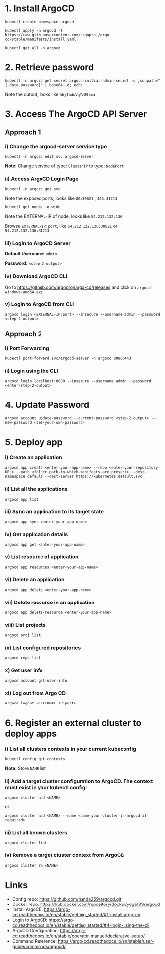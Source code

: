 # 1. Install ArgoCD
```console
kubectl create namespace argocd
```
```console
kubectl apply -n argocd -f https://raw.githubusercontent.com/argoproj/argo-cd/stable/manifests/install.yaml
```
```console
kubectl get all -n argocd
```
# 2. Retrieve password
```console
kubectl -n argocd get secret argocd-initial-admin-secret -o jsonpath="{.data.password}" | base64 -d; echo
```
Note the output, looks like `hhj1mdwVqYvU9tma`

# 3. Access The ArgoCD API Server
## Approach 1
### i) Change the argocd-server service type
```console
kubectl -n argocd edit svc argocd-server
```
<b>Note:</b> Change service of type: `ClusterIP` to type: `NodePort`
### ii) Access ArgoCD Login Page
```console
kubectl -n argocd get svc
```
Note the exposed ports, looks like `80:30021` , `443:31213`
```console
kubectl get nodes -o wide
```
Note the EXTERNAL-IP of node, looks like `54.212.132.136`

Browse `EXTERNAL-IP:port`, like `54.212.132.136:30021` or `54.212.132.136:31213`
### iii) Login to ArgoCD Server

<b>Default Username:</b> `admin`

<b>Password:</b> `<step-2-output>`
### iv) Download ArgoCD CLI
Go to https://github.com/argoproj/argo-cd/releases and click on `argocd-windows-amd64.exe`

### v) Login to ArgoCD from CLI
```console
argocd login <EXTERNAL-IP:port> --insecure --username admin --password <step-2-output>
```
## Approach 2
### i) Port Forwarding
```console
kubectl port-forward svc/argocd-server -n argocd 8080:443
```
### ii) Login using the CLI
```console
argocd login localhost:8080 --insecure --username admin --password <enter-step-2-output>
```
# 4. Update Password
```console
argocd account update-password --current-password <step-2-output> --new-password <set-your-own-password>
```
# 5. Deploy app
### i) Create an application
```console
argocd app create <enter-your-app-name> --repo <enter-your-repository-URL> --path <folder-path-in-which-manifests-are-present> --dest-namespace default --dest-server https://kubernetes.default.svc
```
### ii) List all the applications
```console
argocd app list
```
### iii) Sync an application to its target state
```console
argocd app sync <enter-your-app-name>
```
### iv) Get application details
```console
argocd app get <enter-your-app-name>
```
### v) List resource of application
```console
argocd app resources <enter-your-app-name>
```
### vi) Delete an application
```console
argocd app delete <enter-your-app-name>
```
### vii) Delete resource in an application
```console
argocd app delete-resource <enter-your-app-name>
```
### viii) List projects
```console
argocd proj list
```
### ix) List configured repositories
```console
argocd repo list
```
### x) Get user info
```console
argocd account get-user-info
```
### xi) Log out from Argo CD
```console
argocd logout <EXTERNAL-IP:port>
```
# 6. Register an external cluster to deploy apps
### i) List all clusters contexts in your current kubeconfig
```console
kubectl config get-contexts
```
   <b>Note:</b> Store `NAME` list

### ii) Add a target cluster configuration to ArgoCD. The context must exist in your kubectl config:
```console
argocd cluster add <NAME>
```
or
```console
argocd cluster add <NAME> --name <name-your-cluster-in-argocd-if-required>
```
### iii) List all known clusters
```console
argocd cluster list
```
### iv) Remove a target cluster context from ArgoCD
```console
argocd cluster rm <NAME>
```
# Links
* Config repo: https://github.com/nanda259/argocd.git
* Docker repo: https://hub.docker.com/repository/docker/yoga199/argocd
* Install ArgoCD: https://argo-cd.readthedocs.io/en/stable/getting_started/#1-install-argo-cd
* Login to ArgoCD: https://argo-cd.readthedocs.io/en/stable/getting_started/#4-login-using-the-cli
* ArgoCD Configuration: https://argo-cd.readthedocs.io/en/stable/operator-manual/declarative-setup/
* Command Reference: https://argo-cd.readthedocs.io/en/stable/user-guide/commands/argocd/
